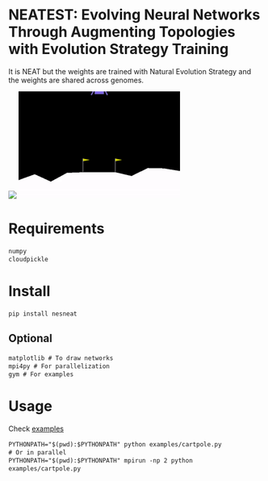 NEATEST: Evolving Neural Networks Through Augmenting Topologies with Evolution Strategy Training
===============================================================================================

It is NEAT but the weights are trained with Natural Evolution Strategy and
the weights are shared across genomes.

![](videos/DoubleInvertedPendulum.gif) ![](videos/LunarLander.gif)

# Requirements
```
numpy
cloudpickle
```

# Install
```
pip install nesneat
```

## Optional
```
matplotlib # To draw networks
mpi4py # For parallelization
gym # For examples
```

# Usage
Check [examples](https://github.com/goktug97/NEATEST/tree/master/examples)
```
PYTHONPATH="$(pwd):$PYTHONPATH" python examples/cartpole.py
# Or in parallel
PYTHONPATH="$(pwd):$PYTHONPATH" mpirun -np 2 python examples/cartpole.py
```
